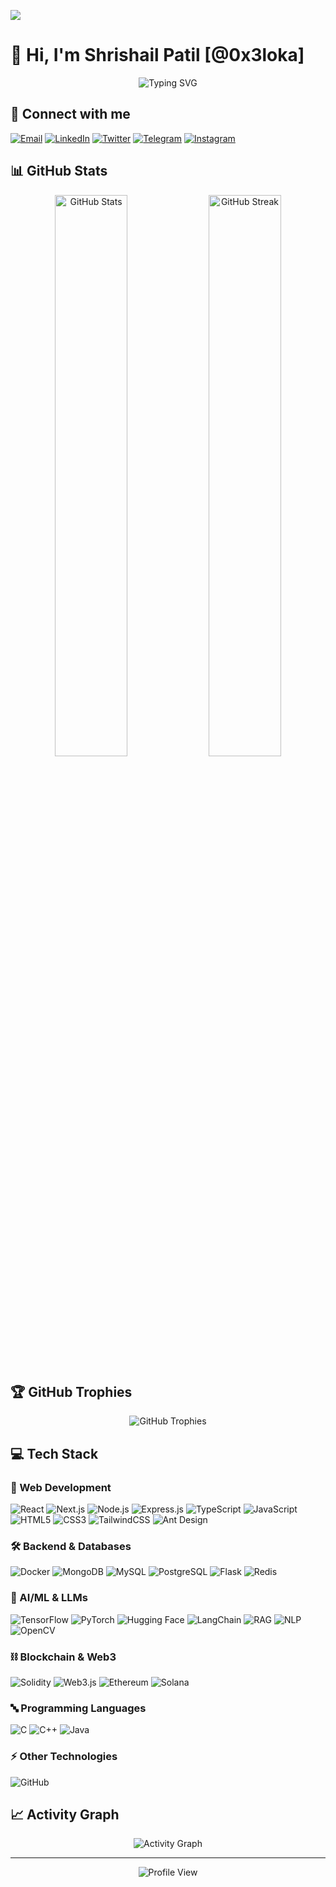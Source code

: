 ![](https://komarev.com/ghpvc/?username=shrishail356&label=PROFILE+VIEWS)





# 👋 Hi, I'm Shrishail Patil [@0x3loka]

<div align="center">
  <img src="https://readme-typing-svg.demolab.com?font=JetBrains+Mono&pause=1000&color=F75C2F&center=true&vCenter=true&width=500&lines=Full+Stack+Developer;Blockchain+Developer;AI+and+ML+Enthusiast;Open+Source+Contributor;" alt="Typing SVG" />

</div>

## 🔗 Connect with me

[![Email](https://img.shields.io/badge/Email-FF5733?style=for-the-badge&logo=gmail&logoColor=white)](mailto:shrishailpatil1555@gmail.com)
[![LinkedIn](https://img.shields.io/badge/LinkedIn-0A66C2?style=for-the-badge&logo=linkedin&logoColor=white)](https://www.linkedin.com/in/shrishail356/)
[![Twitter](https://img.shields.io/badge/Twitter-1D9BF0?style=for-the-badge&logo=x&logoColor=white)](https://x.com/Shrishail_io)
[![Telegram](https://img.shields.io/badge/Telegram-0088CC?style=for-the-badge&logo=telegram&logoColor=white)](https://t.me/Shrishail_io)
[![Instagram](https://img.shields.io/badge/Instagram-DC2743?style=for-the-badge&logo=instagram&logoColor=white)](https://www.instagram.com/0x3loka/)


## 📊 GitHub Stats

<div align="center">
  <img src="https://github-readme-stats.vercel.app/api?username=shrishail356&show_icons=true&theme=tokyonight&hide_border=true&border_radius=10&bg_color=0d1117&count_private=true" alt="GitHub Stats" width="48%" />
  <img src="https://github-readme-streak-stats.herokuapp.com/?user=shrishail356&theme=tokyonight&hide_border=true&border_radius=10&background=0d1117" alt="GitHub Streak" width="48%" />
</div>



## 🏆 GitHub Trophies

<div align="center">
  <img src="https://github-profile-trophy.vercel.app/?username=shrishail356&theme=darkhub&no-frame=true&row=1" alt="GitHub Trophies" />
</div>

## 💻 Tech Stack

### **🚀 Web Development**
![React](https://img.shields.io/badge/React-20232A?style=for-the-badge&logo=react&logoColor=61DAFB)
![Next.js](https://img.shields.io/badge/Next.js-000000?style=for-the-badge&logo=next.js&logoColor=white)
![Node.js](https://img.shields.io/badge/Node.js-43853D?style=for-the-badge&logo=node.js&logoColor=white)
![Express.js](https://img.shields.io/badge/Express.js-404D59?style=for-the-badge&logo=express&logoColor=white)
![TypeScript](https://img.shields.io/badge/TypeScript-3178C6?style=for-the-badge&logo=typescript&logoColor=white)
![JavaScript](https://img.shields.io/badge/JavaScript-F7DF1E?style=for-the-badge&logo=javascript&logoColor=black)
![HTML5](https://img.shields.io/badge/HTML5-E34F26?style=for-the-badge&logo=html5&logoColor=white)
![CSS3](https://img.shields.io/badge/CSS3-1572B6?style=for-the-badge&logo=css3&logoColor=white)
![TailwindCSS](https://img.shields.io/badge/Tailwind_CSS-38B2AC?style=for-the-badge&logo=tailwind-css&logoColor=white)
![Ant Design](https://img.shields.io/badge/Ant_Design-0170FE?style=for-the-badge&logo=ant-design&logoColor=white)

### **🛠 Backend & Databases**
![Docker](https://img.shields.io/badge/Docker-2496ED?style=for-the-badge&logo=docker&logoColor=white)
![MongoDB](https://img.shields.io/badge/MongoDB-4EA94B?style=for-the-badge&logo=mongodb&logoColor=white)
![MySQL](https://img.shields.io/badge/MySQL-4479A1?style=for-the-badge&logo=mysql&logoColor=white)
![PostgreSQL](https://img.shields.io/badge/PostgreSQL-336791?style=for-the-badge&logo=postgresql&logoColor=white)
![Flask](https://img.shields.io/badge/Flask-000000?style=for-the-badge&logo=flask&logoColor=white)
![Redis](https://img.shields.io/badge/Redis-DC382D?style=for-the-badge&logo=redis&logoColor=white)

### **🤖 AI/ML & LLMs**
![TensorFlow](https://img.shields.io/badge/TensorFlow-FF6F00?style=for-the-badge&logo=tensorflow&logoColor=white)
![PyTorch](https://img.shields.io/badge/PyTorch-EE4C2C?style=for-the-badge&logo=pytorch&logoColor=white)
![Hugging Face](https://img.shields.io/badge/Hugging_Face-FCC624?style=for-the-badge&logo=huggingface&logoColor=black)
![LangChain](https://img.shields.io/badge/LangChain-FFB703?style=for-the-badge&logo=langchain&logoColor=black)
![RAG](https://img.shields.io/badge/RAG-7843E6?style=for-the-badge&logo=openai&logoColor=white)
![NLP](https://img.shields.io/badge/NLP-1E90FF?style=for-the-badge&logo=spacy&logoColor=white)
![OpenCV](https://img.shields.io/badge/OpenCV-5C3EE8?style=for-the-badge&logo=opencv&logoColor=white)

### **⛓️ Blockchain & Web3**
![Solidity](https://img.shields.io/badge/Solidity-363636?style=for-the-badge&logo=solidity&logoColor=white)
![Web3.js](https://img.shields.io/badge/Web3.js-F16822?style=for-the-badge&logo=web3.js&logoColor=white)
![Ethereum](https://img.shields.io/badge/Ethereum-3C3C3D?style=for-the-badge&logo=ethereum&logoColor=white)
![Solana](https://img.shields.io/badge/Solana-9945FF?style=for-the-badge&logo=solana&logoColor=white)

### **🔤 Programming Languages**
![C](https://img.shields.io/badge/C-00599C?style=for-the-badge&logo=c&logoColor=white)
![C++](https://img.shields.io/badge/C++-00599C?style=for-the-badge&logo=c%2B%2B&logoColor=white)
![Java](https://img.shields.io/badge/Java-007396?style=for-the-badge&logo=java&logoColor=white)

### **⚡ Other Technologies**
![GitHub](https://img.shields.io/badge/GitHub-181717?style=for-the-badge&logo=github&logoColor=white)



## 📈 Activity Graph

<div align="center">
  <img src="https://github-readme-activity-graph.vercel.app/graph?username=shrishail356&theme=tokyo-night" alt="Activity Graph" />
</div>

---

<div align="center">
  <img src="https://komarev.com/ghpvc/?username=shrishail356&color=blueviolet" alt="Profile View" />
</div>


